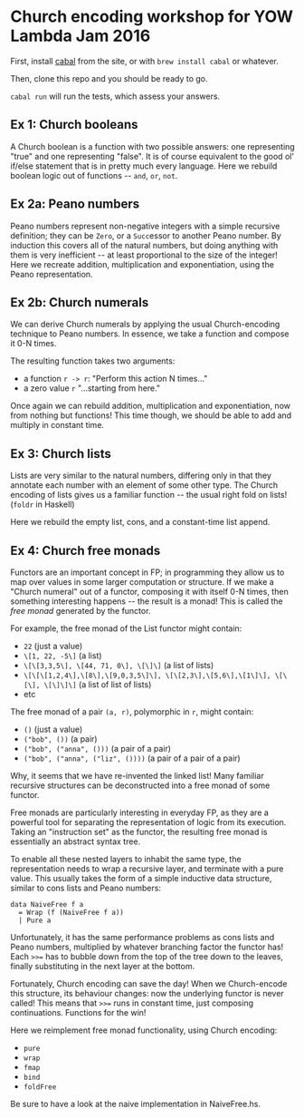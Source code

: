 Church encoding workshop for YOW Lambda Jam 2016
=======================

First, install [cabal](https://www.haskell.org/cabal/) from the site, or with `brew install cabal` or whatever.

Then, clone this repo and you should be ready to go.  

`cabal run` will run the tests, which assess your answers. 


Ex 1: Church booleans
--------------------------
A Church boolean is a function with two possible answers: one representing "true" and one representing "false".  It is of course equivalent to the good ol' if/else statement that is in pretty much every language. Here we rebuild boolean logic out of functions -- `and`, `or`, `not`.

Ex 2a: Peano numbers
---------------------------
Peano numbers represent non-negative integers with a simple recursive definition; they can be `Zero`, or a `Succ`essor to another Peano number. By induction this covers all of the natural numbers, but doing anything with them is very inefficient -- at least proportional to the size of the integer!  Here we recreate addition, multiplication and exponentiation, using the Peano representation.

Ex 2b: Church numerals
---------------------------
We can derive Church numerals by applying the usual Church-encoding technique to Peano numbers. In essence, we take a function and compose it 0-N times. 

The resulting function takes two arguments: 
* a function `r -> r`: "Perform this action N times..."
* a zero value `r` "...starting from here."  

Once again we can rebuild addition, multiplication and exponentiation, now from nothing but functions! This time though, we should be able to add and multiply in constant time.

Ex 3: Church lists
-------------------------
Lists are very similar to the natural numbers, differing only in that they annotate each number with an element of some other type.  The Church encoding of lists gives us a familiar function -- the usual right fold on lists! (`foldr` in Haskell) 

Here we rebuild the empty list, cons, and a constant-time list append.

Ex 4: Church free monads
-------------------------
Functors are an important concept in FP; in programming they allow us to map over values in some larger computation or structure. If we make a "Church numeral" out of a functor, composing it with itself 0-N times, then something interesting happens -- the result is a monad! This is called the _free monad_ generated by the functor.

For example, the free monad of the List functor might contain:
* `22`  (just a value)
* `\[1, 22, -5\]`   (a list)
* `\[\[3,3,5\], \[44, 71, 0\], \[\]\]`   (a list of lists)
* `\[\[\[1,2,4\],\[8\],\[9,0,3,5\]\], \[\[2,3\],\[5,6\],\[1\]\], \[\[\], \[\]\]\]`   (a list of list of lists)
* etc

The free monad of a pair `(a, r)`, polymorphic in `r`, might contain:
* `()`    (just a value)
* `("bob", ())`   (a pair)
* `("bob", ("anna", ()))`   (a pair of a pair)
* `("bob", ("anna", ("liz", ())))`   (a pair of a pair of a pair)

Why, it seems that we have re-invented the linked list! Many familiar recursive structures can be deconstructed into a free monad of some functor.

Free monads are particularly interesting in everyday FP, as they are a powerful tool for separating the representation of logic from its execution. Taking an "instruction set" as the functor, the resulting free monad is essentially an abstract syntax tree. 

To enable all these nested layers to inhabit the same type, the representation needs to wrap a recursive layer, and terminate with a pure value. This usually takes the form of a simple inductive data structure, similar to cons lists and Peano numbers:
```
data NaiveFree f a 
  = Wrap (f (NaiveFree f a))
  | Pure a
```

Unfortunately, it has the same performance problems as cons lists and Peano numbers, multiplied by whatever branching factor the functor has!  Each `>>=` has to bubble down from the top of the tree down to the leaves, finally substituting in the next layer at the bottom.

Fortunately, Church encoding can save the day! When we Church-encode this structure, its behaviour changes: now the underlying functor is never called!  This means that `>>=` runs in constant time, just composing continuations. Functions for the win!

Here we reimplement free monad functionality, using Church encoding:
* `pure`
* `wrap`
* `fmap`
* `bind`
* `foldFree`

Be sure to have a look at the naive implementation in NaiveFree.hs.

